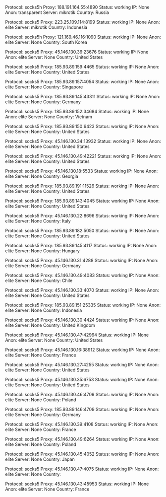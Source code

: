 Protocol: socks5h
Proxy: 188.191.164.55:4890
Status: working
IP: None
Anon: transparent
Server: mikrotik
Country: Russia

Protocol: socks5
Proxy: 223.25.109.114:8199
Status: working
IP: None
Anon: elite
Server: mikrotik
Country: Indonesia

Protocol: socks5h
Proxy: 121.169.46.116:1090
Status: working
IP: None
Anon: elite
Server: None
Country: South Korea

Protocol: socks5
Proxy: 45.146.130.36:23676
Status: working
IP: None
Anon: elite
Server: None
Country: United States

Protocol: socks5
Proxy: 185.93.89.159:4465
Status: working
IP: None
Anon: elite
Server: None
Country: United States

Protocol: socks5
Proxy: 185.93.89.157:4054
Status: working
IP: None
Anon: elite
Server: None
Country: Singapore

Protocol: socks5
Proxy: 185.93.89.145:43311
Status: working
IP: None
Anon: elite
Server: None
Country: Germany

Protocol: socks5
Proxy: 185.93.89.152:34684
Status: working
IP: None
Anon: elite
Server: None
Country: Vietnam

Protocol: socks5
Proxy: 185.93.89.150:6423
Status: working
IP: None
Anon: elite
Server: None
Country: United States

Protocol: socks5
Proxy: 45.146.130.34:13932
Status: working
IP: None
Anon: elite
Server: None
Country: United States

Protocol: socks5
Proxy: 45.146.130.49:42221
Status: working
IP: None
Anon: elite
Server: None
Country: United States

Protocol: socks5
Proxy: 45.146.130.18:5533
Status: working
IP: None
Anon: elite
Server: None
Country: Georgia

Protocol: socks5
Proxy: 185.93.89.191:11526
Status: working
IP: None
Anon: elite
Server: None
Country: United States

Protocol: socks5
Proxy: 185.93.89.143:4045
Status: working
IP: None
Anon: elite
Server: None
Country: United States

Protocol: socks5
Proxy: 45.146.130.22:8696
Status: working
IP: None
Anon: elite
Server: None
Country: Italy

Protocol: socks5
Proxy: 185.93.89.182:5050
Status: working
IP: None
Anon: elite
Server: None
Country: United States

Protocol: socks5
Proxy: 185.93.89.145:4117
Status: working
IP: None
Anon: elite
Server: None
Country: Hungary

Protocol: socks5
Proxy: 45.146.130.31:4288
Status: working
IP: None
Anon: elite
Server: None
Country: Germany

Protocol: socks5
Proxy: 45.146.130.49:4083
Status: working
IP: None
Anon: elite
Server: None
Country: Chile

Protocol: socks5
Proxy: 45.146.130.33:4070
Status: working
IP: None
Anon: elite
Server: None
Country: United States

Protocol: socks5
Proxy: 185.93.89.151:25335
Status: working
IP: None
Anon: elite
Server: None
Country: Indonesia

Protocol: socks5
Proxy: 45.146.130.30:4424
Status: working
IP: None
Anon: elite
Server: None
Country: United Kingdom

Protocol: socks5
Proxy: 45.146.130.47:42964
Status: working
IP: None
Anon: elite
Server: None
Country: United States

Protocol: socks5
Proxy: 45.146.130.16:38912
Status: working
IP: None
Anon: elite
Server: None
Country: France

Protocol: socks5
Proxy: 45.146.130.27:4255
Status: working
IP: None
Anon: elite
Server: None
Country: United States

Protocol: socks5
Proxy: 45.146.130.35:6753
Status: working
IP: None
Anon: elite
Server: None
Country: United States

Protocol: socks5
Proxy: 45.146.130.46:4709
Status: working
IP: None
Anon: elite
Server: None
Country: Poland

Protocol: socks5
Proxy: 185.93.89.146:4709
Status: working
IP: None
Anon: elite
Server: None
Country: Germany

Protocol: socks5
Proxy: 45.146.130.39:4108
Status: working
IP: None
Anon: elite
Server: None
Country: France

Protocol: socks5
Proxy: 45.146.130.49:6264
Status: working
IP: None
Anon: elite
Server: None
Country: Poland

Protocol: socks5
Proxy: 45.146.130.45:4052
Status: working
IP: None
Anon: elite
Server: None
Country: Japan

Protocol: socks5
Proxy: 45.146.130.47:4075
Status: working
IP: None
Anon: elite
Server: None
Country: 

Protocol: socks5
Proxy: 45.146.130.43:45953
Status: working
IP: None
Anon: elite
Server: None
Country: France

